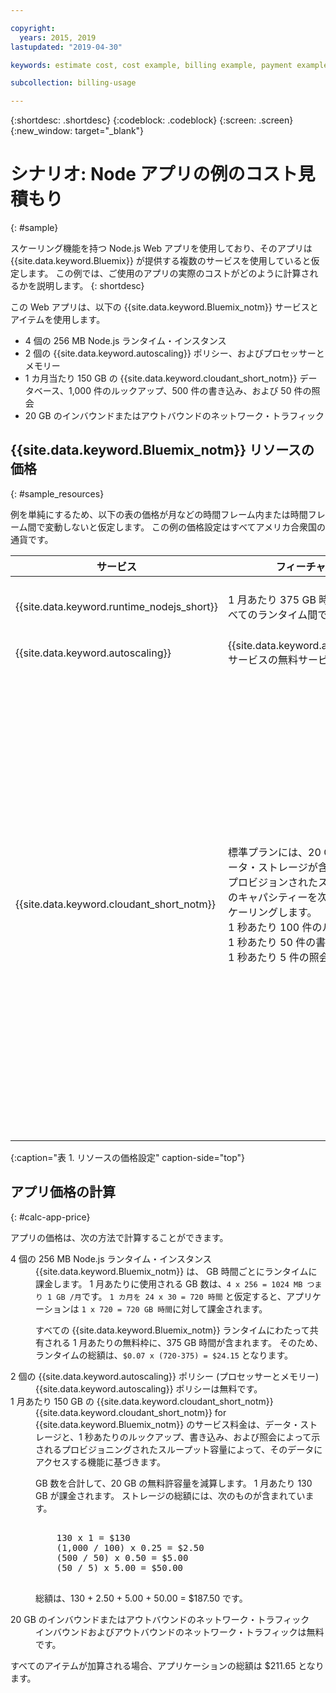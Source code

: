 ```yaml
---

copyright:
  years: 2015, 2019
lastupdated: "2019-04-30"

keywords: estimate cost, cost example, billing example, payment example, calculating app price

subcollection: billing-usage

---
```


{:shortdesc: .shortdesc}
{:codeblock: .codeblock}
{:screen: .screen}
{:new_window: target="_blank"}

# シナリオ: Node アプリの例のコスト見積もり
{: #sample}

スケーリング機能を持つ Node.js Web アプリを使用しており、そのアプリは {{site.data.keyword.Bluemix}} が提供する複数のサービスを使用していると仮定します。 この例では、ご使用のアプリの実際のコストがどのように計算されるかを説明します。
{: shortdesc}

この Web アプリは、以下の {{site.data.keyword.Bluemix_notm}}
サービスとアイテムを使用します。

* 4 個の 256 MB Node.js ランタイム・インスタンス
* 2 個の {{site.data.keyword.autoscaling}} ポリシー、およびプロセッサーとメモリー
* 1 カ月当たり 150 GB の {{site.data.keyword.cloudant_short_notm}} データベース、1,000 件のルックアップ、500 件の書き込み、および 50 件の照会
* 20 GB のインバウンドまたはアウトバウンドのネットワーク・トラフィック


## {{site.data.keyword.Bluemix_notm}} リソースの価格
{: #sample_resources}

例を単純にするため、以下の表の価格が月などの時間フレーム内または時間フレーム間で変動しないと仮定します。 この例の価格設定はすべてアメリカ合衆国の通貨です。

| サービス                           |	フィーチャー                                                            |	価格             |
|-----------------------------------|---------------------------------------------------------------------|-------------------|
| {{site.data.keyword.runtime_nodejs_short}}                   |	1 月あたり 375 GB 時間無料 (すべてのランタイム間で共有)            |	$0.07 (米ドル)/GB 時間 |
| {{site.data.keyword.autoscaling}} |	{{site.data.keyword.autoscaling}} サービスの無料サービス・プラン |	無料              |
| {{site.data.keyword.cloudant_short_notm}} | 標準プランには、20 GB の無料データ・ストレージが含まれます</br>プロビジョンされたスループットのキャパシティーを次の単位でスケーリングします。</br>1 秒あたり 100 件のルックアップ</br>1 秒あたり 50 件の書き込み</br>1 秒あたり 5 件の照会 |1 GB のデータ・ストレージにつき $1.00 (米ドル)</br>1 秒あたりのルックアップにつき $0.25 (米ドル)</br>1 秒あたりの書き込みにつき $0.50 (米ドル)</br>1 秒あたりの照会につき $5.00 (米ドル)|
{:caption="表 1. リソースの価格設定" caption-side="top"}


## アプリ価格の計算
{: #calc-app-price}

アプリの価格は、次の方法で計算することができます。

<dl>
<dt>4 個の 256 MB Node.js ランタイム・インスタンス</dt>
<dd>{{site.data.keyword.Bluemix_notm}} は、
GB 時間ごとにランタイムに課金します。 1 月あたりに使用される GB 数は、<code>4 x 256 = 1024 MB つまり 1 GB /月</code>です。 <code>1 カ月を 24 x 30 = 720 時間</code> と仮定すると、アプリケーションは <code>1 x 720 = 720 GB 時間</code>に対して課金されます。
<p>
すべての {{site.data.keyword.Bluemix_notm}} ランタイムにわたって共有される 1 月あたりの無料枠に、375 GB 時間が含まれます。 そのため、ランタイムの総額は、<code>$0.07 x (720-375) = $24.15</code> となります。</p></dd>

<dt>2 個の {{site.data.keyword.autoscaling}} ポリシー (プロセッサーとメモリー)</dt>
<dd>{{site.data.keyword.autoscaling}} ポリシーは無料です。</dd>

<dt>1 月あたり 150 GB の {{site.data.keyword.cloudant_short_notm}}</dt>
<dd>{{site.data.keyword.cloudant_short_notm}} for {{site.data.keyword.Bluemix_notm}} のサービス料金は、データ・ストレージと、1 秒あたりのルックアップ、書き込み、および照会によって示されるプロビジョニングされたスループット容量によって、そのデータにアクセスする機能に基づきます。
<p>
GB 数を合計して、20 GB の無料許容量を減算します。 1 月あたり 130 GB が課金されます。 ストレージの総額には、次のものが含まれています。</p>
<pre class="codeblock">
<codeblock>
    130 x 1 = $130
    (1,000 / 100) x 0.25 = $2.50
    (500 / 50) x 0.50 = $5.00
    (50 / 5) x 5.00 = $50.00
</codeblock>
</pre>
<p>
総額は、130 + 2.50 + 5.00 + 50.00 = $187.50 です。</p></dd>

<dt>20 GB のインバウンドまたはアウトバウンドのネットワーク・トラフィック</dt>
<dd>インバウンドおよびアウトバウンドのネットワーク・トラフィックは無料です。</dd>

</dl>

すべてのアイテムが加算される場合、アプリケーションの総額は $211.65 となります。

